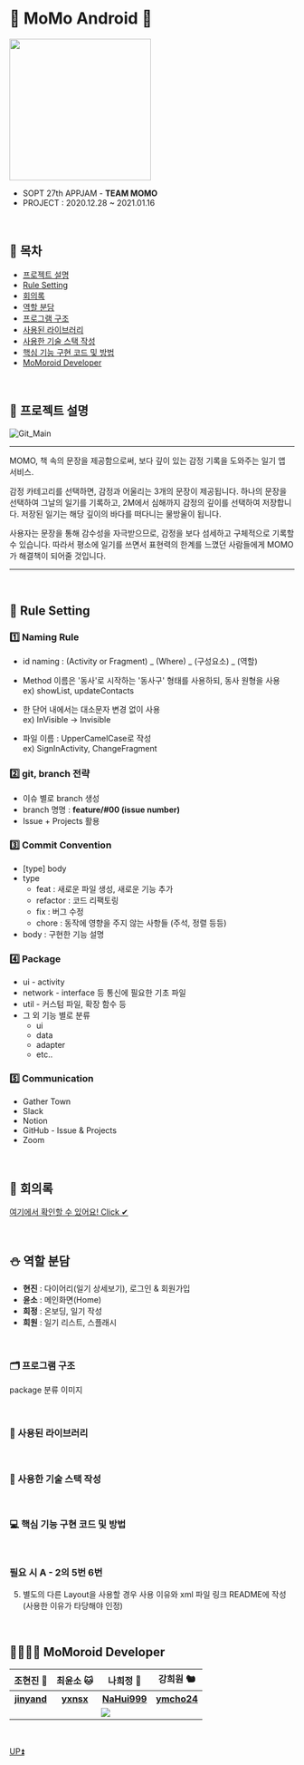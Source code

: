 # 💙 MoMo Android 💙

<img src="https://user-images.githubusercontent.com/38918396/104698570-e40f2800-5754-11eb-8548-7bad4b78f68d.png" width="250" height="250">

* SOPT 27th APPJAM - **TEAM MOMO**
* PROJECT : 2020.12.28 ~ 2021.01.16

<br>

## 🌼 목차
* [프로젝트 설명](#-%ED%94%84%EB%A1%9C%EC%A0%9D%ED%8A%B8-%EC%84%A4%EB%AA%85)
* [Rule Setting](#-rule-setting)
* [회의록](#-%ED%9A%8C%EC%9D%98%EB%A1%9D)
* [역할 분담](#-%EC%97%AD%ED%95%A0-%EB%B6%84%EB%8B%B4)
* [프로그램 구조](#-%ED%94%84%EB%A1%9C%EA%B7%B8%EB%9E%A8-%EA%B5%AC%EC%A1%B0)
* [사용된 라이브러리](#-%EC%82%AC%EC%9A%A9%EB%90%9C-%EB%9D%BC%EC%9D%B4%EB%B8%8C%EB%9F%AC%EB%A6%AC)
* [사용한 기술 스택 작성](#-%EC%82%AC%EC%9A%A9%ED%95%9C-%EA%B8%B0%EC%88%A0-%EC%8A%A4%ED%83%9D-%EC%9E%91%EC%84%B1)
* [핵심 기능 구현 코드 및 방법](#-%ED%95%B5%EC%8B%AC-%EA%B8%B0%EB%8A%A5-%EA%B5%AC%ED%98%84-%EC%BD%94%EB%93%9C-%EB%B0%8F-%EB%B0%A9%EB%B2%95)
* [MoMoroid Developer](#-momoroid-developer)

<br>

## 🎁 프로젝트 설명
![Git_Main](https://user-images.githubusercontent.com/38918396/104698429-b1fdc600-5754-11eb-8103-b8cb583c36d3.png)
* * *
MOMO, 책 속의 문장을 제공함으로써, 보다 깊이 있는 감정 기록을 도와주는 일기 앱 서비스.

감정 카테고리를 선택하면, 감정과 어울리는 3개의 문장이 제공됩니다. 하나의 문장을 선택하여 그날의 일기를 기록하고, 2M에서 심해까지 감정의 깊이를 선택하여 저장합니다. 저장된 일기는 해당 깊이의 바다를 떠다니는 물방울이 됩니다.

사용자는 문장을 통해 감수성을 자극받으므로, 감정을 보다 섬세하고 구체적으로 기록할 수 있습니다. 따라서 평소에 일기를 쓰면서 표현력의 한계를 느꼈던 사람들에게 MOMO가 해결책이 되어줄 것입니다.
* * *

<br>

## 🍰 Rule Setting

### 1️⃣ Naming Rule
- id naming : (Activity or Fragment) _ (Where) _ (구성요소) _ (역할)

- Method 이름은 '동사'로 시작하는 '동사구' 형태를 사용하되, 동사 원형을 사용  
ex) showList, updateContacts
- 한 단어 내에서는 대소문자 변경 없이 사용  
ex) InVisible → Invisible
- 파일 이름 : UpperCamelCase로 작성  
ex) SignInActivity, ChangeFragment

### 2️⃣ git, branch 전략
* 이슈 별로 branch 생성 
* branch 명명 : **feature/#00 (issue number)**
* Issue + Projects 활용

### 3️⃣ Commit Convention
- [type] body
- type
    - feat : 새로운 파일 생성, 새로운 기능 추가
    - refactor : 코드 리팩토링
    - fix : 버그 수정
    - chore : 동작에 영향을 주지 않는 사항들 (주석, 정렬 등등)
- body : 구현한 기능 설명
    
### 4️⃣ Package
- ui - activity
- network - interface 등 통신에 필요한 기초 파일
- util - 커스텀 파일, 확장 함수 등
- 그 외 기능 별로 분류
    - ui
    - data
    - adapter
    - etc..

### 5️⃣ Communication
* Gather Town
* Slack
* Notion
* GitHub - Issue & Projects
* Zoom

<br>

## 📝 회의록
[여기에서 확인할 수 있어요! Click ✔](https://www.notion.so/1-cfdb90161b5b4829bda8ce257add69fe)

<br>

## ⛄ 역할 분담
* **현진** : 다이어리(일기 상세보기), 로그인 & 회원가입
* **윤소** : 메인화면(Home)
* **희정** : 온보딩, 일기 작성
* **희원** : 일기 리스트, 스플래시

<br>

### 🗂 프로그램 구조
package 분류 이미지

<br>

### 🎄 사용된 라이브러리

<br>

### 🎅 사용한 기술 스택 작성

<br>

### 💻 핵심 기능 구현 코드 및 방법

<br>

### 필요 시 A - 2의 5번 6번
5. 별도의 다른 Layout을 사용할 경우 사용 이유와  xml 파일 링크 README에 작성    (사용한 이유가 타당해야 인정)  

<br>

## 👩‍👩‍👧‍👧 MoMoroid Developer
<table style="text-align: center;">
  <tr>
    <th>조현진 🐹</th>
    <th>최윤소 🐱</th>
    <th>나희정 🐯</th>
    <th>강희원 🐿</th>
  </tr>
  <tr>
    <th><a href="https://github.com/jinyand">jinyand</a></th>
    <th><a href="https://github.com/yxnsx">yxnsx</a></th>
    <th><a href="https://github.com/NaHui999">NaHui999</a></th>
    <th><a href="https://github.com/ymcho24">ymcho24</a></th>
  </tr>
  <tr>
    <td colspan="4"><img src="https://user-images.githubusercontent.com/38918396/103541742-33e12a00-4edf-11eb-8dab-42c246256d5f.png" /></td>
  </tr>
</table>

<br>

[UP⏫](#-momo-android-)
